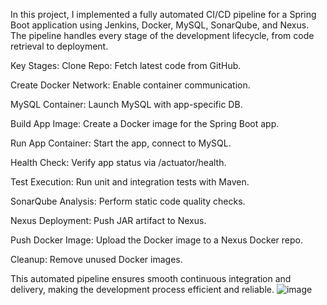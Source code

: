 In this project, I implemented a fully automated CI/CD pipeline for a Spring Boot application using Jenkins, Docker, MySQL, SonarQube, and Nexus. The pipeline handles every stage of the development lifecycle, from code retrieval to deployment.

Key Stages:
Clone Repo: Fetch latest code from GitHub.

Create Docker Network: Enable container communication.

MySQL Container: Launch MySQL with app-specific DB.

Build App Image: Create a Docker image for the Spring Boot app.

Run App Container: Start the app, connect to MySQL.

Health Check: Verify app status via /actuator/health.

Test Execution: Run unit and integration tests with Maven.

SonarQube Analysis: Perform static code quality checks.

Nexus Deployment: Push JAR artifact to Nexus.

Push Docker Image: Upload the Docker image to a Nexus Docker repo.

Cleanup: Remove unused Docker images.

This automated pipeline ensures smooth continuous integration and delivery, making the development process efficient and reliable.
![image](https://github.com/user-attachments/assets/ca3fbf27-7ff3-46ce-89b7-2e9ce324b787)


